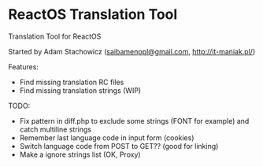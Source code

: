 # ReactOS Translation Tool
Translation Tool for ReactOS

Started by Adam Stachowicz (saibamenppl@gmail.com, http://it-maniak.pl/)

Features:
- Find missing translation RC files
- Find missing translation strings (WIP)

TODO:
- Fix pattern in diff.php to exclude some strings (FONT for example) and catch multiline strings
- Remember last language code in input form (cookies)
- Switch language code from POST to GET?? (good for linking)
- Make a ignore strings list (OK, Proxy)